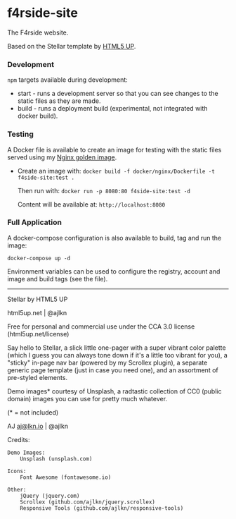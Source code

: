 # f4rside-site

The F4rside website.

Based on the Stellar template by [HTML5 UP](https://html5up.net/).

### Development

`npm` targets available during development:

- start - runs a development server so that you can see changes to the static files as they are made.
- build - runs a deployment build (experimental, not integrated with docker build).

### Testing

A Docker file is available to create an image for testing with the static files served using my [Nginx golden image](https://github.com/RatJuggler/my-production-docker-build).

- Create an image with: `docker build -f docker/nginx/Dockerfile -t f4side-site:test .`

  Then run with: `docker run -p 8080:80 f4side-site:test -d`

  Content will be available at: `http://localhost:8080`

### Full Application

A docker-compose configuration is also available to build, tag and run the image:

    docker-compose up -d

Environment variables can be used to configure the registry, account and image and build tags (see the file).

---

Stellar by HTML5 UP

html5up.net | @ajlkn

Free for personal and commercial use under the CCA 3.0 license (html5up.net/license)


Say hello to Stellar, a slick little one-pager with a super vibrant color palette (which
I guess you can always tone down if it's a little too vibrant for you), a "sticky" in-page
nav bar (powered by my Scrollex plugin), a separate generic page template (just in case
you need one), and an assortment of pre-styled elements.

Demo images* courtesy of Unsplash, a radtastic collection of CC0 (public domain) images
you can use for pretty much whatever.

(* = not included)

AJ
aj@lkn.io | @ajlkn


Credits:

	Demo Images:
		Unsplash (unsplash.com)

	Icons:
		Font Awesome (fontawesome.io)

	Other:
		jQuery (jquery.com)
		Scrollex (github.com/ajlkn/jquery.scrollex)
		Responsive Tools (github.com/ajlkn/responsive-tools)
		